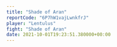 ```yaml
---
title: "Shade of Aran"
reportCode: "6P7hW1vajLwnkfrJ"
player: "Lentulus"
fight: "Shade of Aran"
date: 2021-10-01T19:23:51.380000+00:00
---
```

